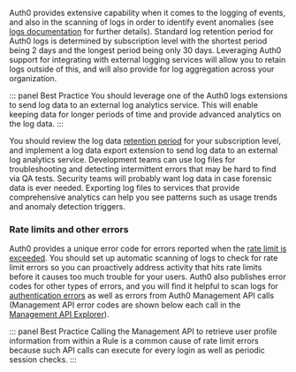 Auth0 provides extensive capability when it comes to the logging of events, and also in the scanning of logs in order to identify event anomalies (see [logs documentation](/logs) for further details). Standard log retention period for Auth0 logs is determined by subscription level with the shortest period being 2 days and the longest period being only 30 days. Leveraging Auth0 support for integrating with external logging services will allow you to retain logs outside of this, and will also provide for log aggregation across your organization.

::: panel Best Practice
You should leverage one of the Auth0 logs extensions to send log data to an external log analytics service. This will enable keeping data for longer periods of time and provide advanced analytics on the log data.
:::

You should review the log data [retention period](/logs#how-long-is-log-file-data-available-) for your subscription level, and implement a log data export extension to send log data to an external log analytics service. Development teams can use log files for troubleshooting and detecting intermittent errors that may be hard to find via QA tests. Security teams will probably want log data in case forensic data is ever needed. Exporting log files to services that provide comprehensive analytics can help you see patterns such as usage trends and anomaly detection triggers. 

### Rate limits and other errors

Auth0 provides a unique error code for errors reported when the [rate limit is exceeded](/policies/rate-limits#exceeding-the-rate-limit). You should set up automatic scanning of logs to check for rate limit errors so you can proactively address activity that hits rate limits before it causes too much trouble for your users. Auth0 also publishes error codes for other types of errors, and you will find it helpful to scan logs for [authentication errors](/libraries/error-messages) as well as errors from Auth0 Management API calls (Management API error codes are shown below each call in the [Management API Explorer](/api/management/v2)).

::: panel Best Practice
Calling the Management API to retrieve user profile information from within a Rule is a common cause of rate limit errors because such API calls can execute for every login as well as periodic session checks.
:::
